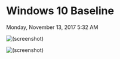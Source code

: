 ﻿# Windows 10 Baseline

Monday, November 13, 2017
5:32 AM

![(screenshot)](https://assets.technologytoolbox.com/screenshots/98/0AE5EEAC90F1BD417D6FBDCC95E422819A58B098.png)

![(screenshot)](https://assets.technologytoolbox.com/screenshots/7B/532FC852D07BE9724CDF2FFB5599B03815A1907B.png)
